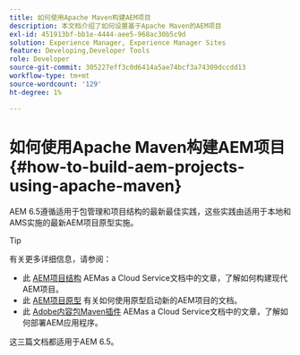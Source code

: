 ```yaml
---
title: 如何使用Apache Maven构建AEM项目
description: 本文档介绍了如何设置基于Apache Maven的AEM项目
exl-id: 451913bf-bb1e-4444-aee5-968ac30b5c9d
solution: Experience Manager, Experience Manager Sites
feature: Developing,Developer Tools
role: Developer
source-git-commit: 305227eff3c0d6414a5ae74bcf3a74309dccdd13
workflow-type: tm+mt
source-wordcount: '129'
ht-degree: 1%

---
```


# 如何使用Apache Maven构建AEM项目 {#how-to-build-aem-projects-using-apache-maven}

AEM 6.5遵循适用于包管理和项目结构的最新最佳实践，这些实践由适用于本地和AMS实施的最新AEM项目原型实施。

>[!TIP]
>
>有关更多详细信息，请参阅：
>
>* 此 [AEM项目结构](https://experienceleague.adobe.com/docs/experience-manager-cloud-service/implementing/developing/aem-project-content-package-structure.html) AEMas a Cloud Service文档中的文章，了解如何构建现代AEM项目。
>* 此 [AEM项目原型](https://experienceleague.adobe.com/docs/experience-manager-core-components/using/developing/archetype/overview.html) 有关如何使用原型启动新的AEM项目的文档。
>* 此 [Adobe内容包Maven插件](https://experienceleague.adobe.com/docs/experience-manager-cloud-service/implementing/developer-tools/maven-plugin.html#developer-tools) AEMas a Cloud Service文档中的文章，了解如何部署AEM应用程序。
>
>这三篇文档都适用于AEM 6.5。
